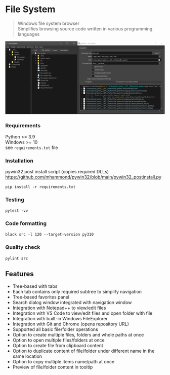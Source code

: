 # File System

> Windows file system browser  
> Simplifies browsing source code written in various programming languages

![File system screenshot](./screenshot/file_system.png "File system screenshot")

### Requirements
Python >= 3.9 \
Windows >= 10 \
see `requirements.txt` file
### Installation
pywin32 post install script (copies required DLLs) \
https://github.com/mhammond/pywin32/blob/main/pywin32_postinstall.py
```commandline
pip install -r requirements.txt
```
### Testing
```commandline
pytest -vv
```
### Code formatting
```commandline
black src -l 120 --target-version py310
```
### Quality check
```commandline
pylint src
```
## Features

- Tree-based with tabs
- Each tab contains only required subtree to simplify navigation 
- Tree-based favorites panel
- Search dialog window integrated with navigation window
- Integration with Notepad++ to view/edit files
- Integration with VS Code to view/edit files and open folder with file
- Integration with built-in Windows FileExplorer
- Integration with Git and Chrome (opens repository URL)
- Supported all basic file/folder operations
- Option to create multiple files, folders and whole paths at once
- Option to open multiple files/folders at once 
- Option to create file from clipboard content
- Option to duplicate content of file/folder under different name in the same location
- Option to copy multiple items name/path at once
- Preview of file/folder content in tooltip
